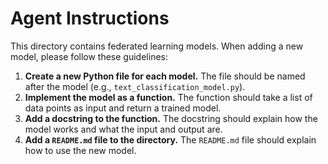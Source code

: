 # Agent Instructions

This directory contains federated learning models. When adding a new model, please follow these guidelines:

1.  **Create a new Python file for each model.** The file should be named after the model (e.g., `text_classification_model.py`).
2.  **Implement the model as a function.** The function should take a list of data points as input and return a trained model.
3.  **Add a docstring to the function.** The docstring should explain how the model works and what the input and output are.
4.  **Add a `README.md` file to the directory.** The `README.md` file should explain how to use the new model.
